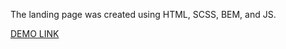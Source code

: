 The landing page was created using HTML, SCSS, BEM, and JS.

[DEMO LINK](https://https://artem-kyrylenko.github.io/bose_landing/)
